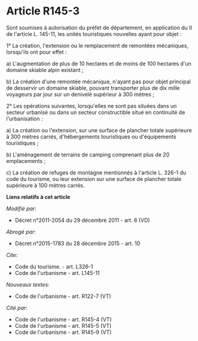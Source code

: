 # Article R145-3

Sont soumises à autorisation du préfet de département, en application du II de l'article L. 145-11, les unités touristiques
nouvelles ayant pour objet : 

1° La création, l'extension ou le remplacement de remontées mécaniques, lorsqu'ils ont pour effet : 

a) L'augmentation de plus de 10 hectares et de moins de 100 hectares d'un domaine skiable alpin existant ; 

b) La création d'une remontée mécanique, n'ayant pas pour objet principal de desservir un domaine skiable, pouvant
transporter plus de dix mille voyageurs par jour sur un denivelé supérieur à 300 mètres ; 

2° Les opérations suivantes, lorsqu'elles ne sont pas situées dans un secteur urbanisé ou dans un secteur constructible situé
en continuité de l'urbanisation : 

a) La création ou l'extension, sur une surface de plancher totale supérieure à 300 mètres carrés, d'hébergements touristiques
ou d'équipements touristiques ; 

b) L'aménagement de terrains de camping comprenant plus de 20 emplacements ; 

c) La création de refuges de montagne mentionnés à l'article L. 326-1 du code du tourisme, ou leur extension sur une surface
de plancher totale supérieure à 100 mètres carrés.

**Liens relatifs à cet article**

_Modifié par_:

  - Décret n°2011-2054 du 29 décembre 2011 - art. 6 (VD)

_Abrogé par_:

  - Décret n°2015-1783 du 28 décembre 2015 - art. 10

_Cite_:

  - Code du tourisme. - art. L326-1
  - Code de l'urbanisme - art. L145-11

_Nouveaux textes_:

  - Code de l'urbanisme - art. R122-7 (VT)

_Cité par_:

  - Code de l'urbanisme - art. R145-4 (VT)
  - Code de l'urbanisme - art. R145-5 (VT)
  - Code de l'urbanisme - art. R145-9 (VT)
